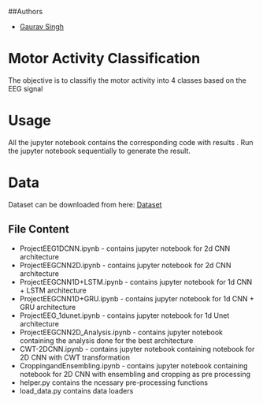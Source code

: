 
##Authors 
- [Gaurav Singh](https://github.com/gauravSingh30)

# Motor Activity Classification
The objective is to classifiy the motor activity into 4 classes based on the EEG signal

# Usage
All the jupyter notebook contains the corresponding code with results .
Run the jupyter notebook sequentially to generate the result.

# Data
Dataset can be downloaded from here: [Dataset](https://drive.google.com/drive/folders/1IQkCOOLI9zsaEzijcjKSFQO1N4ofKfQd?usp=sharing)

## File Content

-	ProjectEEG1DCNN.ipynb - contains jupyter notebook for 2d CNN architecture
-	ProjectEEGCNN2D.ipynb - contains jupyter notebook for 2d CNN architecture
-	ProjectEEGCNN1D+LSTM.ipynb - contains jupyter notebook for 1d CNN + LSTM architecture
-   ProjectEEGCNN1D+GRU.ipynb - contains jupyter notebook for 1d CNN + GRU architecture
-   ProjectEEG_1dunet.ipynb - contains jupyter notebook for 1d Unet architecture
-   ProjectEEGCNN2D_Analysis.ipynb - contains jupyter notebook containing the analysis done for the best architecture
-   CWT-2DCNN.ipynb - contains jupyter notebook containing notebook for 2D CNN with CWT transformation
-   CroppingandEnsembling.ipynb - contains jupyter notebook containing notebook for 2D CNN with ensembling and cropping as pre processing
- helper.py contains the ncessary pre-processing functions 
- load_data.py contains data loaders 
